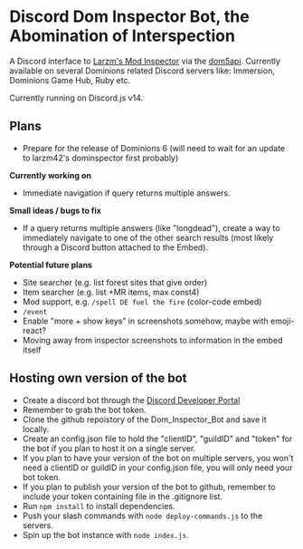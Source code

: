 # Discord Dom Inspector Bot, the Abomination of Interspection

A Discord interface to [Larzm's Mod Inspector](https://larzm42.github.io/dom5inspector/) via the [dom5api](https://github.com/gtim/dom5api). Currently available on several Dominions related Discord servers like: Immersion, Dominions Game Hub, Ruby etc.

Currently running on Discord.js v14.

## Plans
- Prepare for the release of Dominions 6 (will need to wait for an update to larzm42's dominspector first probably)

**Currently working on**
- Immediate navigation if query returns multiple answers.

**Small ideas / bugs to fix**
* If a query returns multiple answers (like "longdead"), create a way to immediately navigate to one of the other search results (most likely
    through a Discord button attached to the Embed).

**Potential future plans**
* Site searcher (e.g. list forest sites that give order)
* Item searcher (e.g. list +MR items, max const4)
* Mod support, e.g. `/spell DE fuel the fire` (color-code embed)
* `/event`
* Enable "more + show keys" in screenshots somehow, maybe with emoji-react?
* Moving away from inspector screenshots to information in the embed itself

## Hosting own version of the bot 
* Create a discord bot through the [Discord Developer Portal](https://discord.com/developers/docs/intro)
* Remember to grab the bot token.
* Clone the github repoistory of the Dom_Inspector_Bot and save it locally.
* Create an config.json file to hold the "clientID", "guildID" and "token" for the bot if you plan to host it on a single server. 
* If you plan to have your version of the bot on multiple servers, you won't need a clientID or guildID in your config.json file, you will only need your bot token.
* If you plan to publish your version of the bot to github, remember to include your token containing file in the .gitignore list.
* Run `npm install` to install dependencies.
* Push your slash commands with `node deploy-commands.js` to the servers.
* Spin up the bot instance with `node index.js`.
